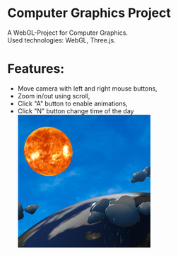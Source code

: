 # Computer Graphics Project
A WebGL-Project for Computer Graphics.<br/>
Used technologies: WebGL, Three.js.<br/>
# Features:
- Move camera with left and right mouse buttons,
- Zoom in/out using scroll,
- Click "A" button to enable animations,
- Click "N" button change time of the day<br/>
![alt text](https://github.com/Arturlo99/Arturlo99.github.io/blob/master/248854.png)
